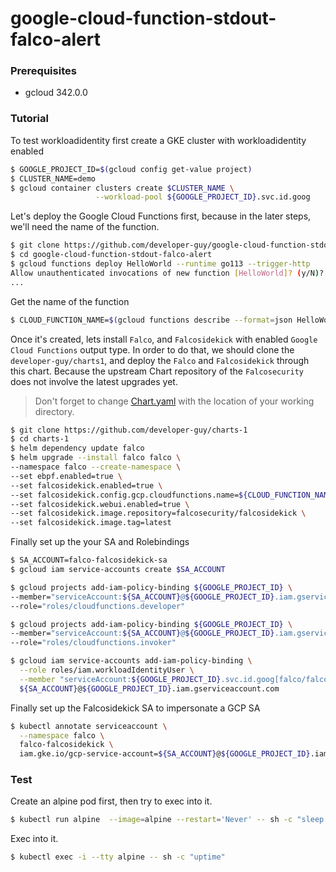 # google-cloud-function-stdout-falco-alert

### Prerequisites

* gcloud 342.0.0

### Tutorial

To test workloadidentity first create a GKE cluster with workloadidentity enabled

```bash
$ GOOGLE_PROJECT_ID=$(gcloud config get-value project)
$ CLUSTER_NAME=demo
$ gcloud container clusters create $CLUSTER_NAME \
                   --workload-pool ${GOOGLE_PROJECT_ID}.svc.id.goog
```

Let's deploy the Google Cloud Functions first, because in the later steps, we'll need the name of the function.

```bash
$ git clone https://github.com/developer-guy/google-cloud-function-stdout-falco-alert
$ cd google-cloud-function-stdout-falco-alert
$ gcloud functions deploy HelloWorld --runtime go113 --trigger-http
Allow unauthenticated invocations of new function [HelloWorld]? (y/N)? N
...
```

Get the name of the function
```bash
$ CLOUD_FUNCTION_NAME=$(gcloud functions describe --format=json HelloWorld | jq -r '.name')
```

Once it's created, lets install `Falco`, and `Falcosidekick` with enabled `Google Cloud Functions` output type. In order to do that, 
we should clone the `developer-guy/charts1`, and deploy the `Falco` and `Falcosidekick` through this chart.
 Because the upstream Chart repository of the `Falcosecurity` does not involve the latest upgrades yet.

> Don't forget to change [Chart.yaml](https://github.com/developer-guy/charts-1/blob/master/falco/Chart.yaml#L24) with the location of your working directory.

```bash
$ git clone https://github.com/developer-guy/charts-1
$ cd charts-1
$ helm dependency update falco
$ helm upgrade --install falco falco \
--namespace falco --create-namespace \
--set ebpf.enabled=true \
--set falcosidekick.enabled=true \
--set falcosidekick.config.gcp.cloudfunctions.name=${CLOUD_FUNCTION_NAME} \
--set falcosidekick.webui.enabled=true \
--set falcosidekick.image.repository=falcosecurity/falcosidekick \
--set falcosidekick.image.tag=latest
```

Finally set up the your SA and Rolebindings
```bash
$ SA_ACCOUNT=falco-falcosidekick-sa
$ gcloud iam service-accounts create $SA_ACCOUNT

$ gcloud projects add-iam-policy-binding ${GOOGLE_PROJECT_ID} \
--member="serviceAccount:${SA_ACCOUNT}@${GOOGLE_PROJECT_ID}.iam.gserviceaccount.com" \
--role="roles/cloudfunctions.developer"

$ gcloud projects add-iam-policy-binding ${GOOGLE_PROJECT_ID} \
--member="serviceAccount:${SA_ACCOUNT}@${GOOGLE_PROJECT_ID}.iam.gserviceaccount.com" \
--role="roles/cloudfunctions.invoker"

$ gcloud iam service-accounts add-iam-policy-binding \
  --role roles/iam.workloadIdentityUser \
  --member "serviceAccount:${GOOGLE_PROJECT_ID}.svc.id.goog[falco/falco-falcosidekick]" \
  ${SA_ACCOUNT}@${GOOGLE_PROJECT_ID}.iam.gserviceaccount.com
```

Finally set up the Falcosidekick SA to impersonate a GCP SA
```bash
$ kubectl annotate serviceaccount \
  --namespace falco \
  falco-falcosidekick \
  iam.gke.io/gcp-service-account=${SA_ACCOUNT}@${GOOGLE_PROJECT_ID}.iam.gserviceaccount.com
```

### Test

Create an alpine pod first, then try to exec into it.

```bash
$ kubectl run alpine  --image=alpine --restart='Never' -- sh -c "sleep 600"
```

Exec into it.
```bash
$ kubectl exec -i --tty alpine -- sh -c "uptime" 
```
